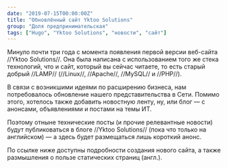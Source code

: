 ```yaml
---
date: "2019-07-15T00:00:00Z"
title: "Обновлённый сайт Yktoo Solutions"
group: "Доля предпринимательская"
tags: ["Hugo", "Yktoo Solutions", "новости", "сайт"]
---
```


Минуло почти три года с момента появления первой версии веб-сайта //Yktoo Solutions//. Она была написана с использованием того же стека технологий, что и сайт, который вы сейчас читаете, то есть старый добрый //LAMP// (//Linux//, //Apache//, //MySQL// и //PHP//).

В связи с возникшими идеями по расширению бизнеса, нам потребовалось обновление нашего представительства в Сети. Помимо этого, хотелось также добавить новостную ленту, ну, или блог — с анонсами, объявлениями и постами на темы ИТ.

Поэтому отныне технические посты (и прочие релевантные новости) будут публиковаться в блоге //Yktoo Solutions// (пока что только на английском) — а здесь будет размещаться лишь короткий анонс.

По ссылке ниже доступны подробности создания нового сайта, а также размышления о пользе статических страниц (англ.).

<!--![](img:1.bp.blogspot.com/-_oXI-nbfzo0/XTLzssA0-OI/AAAAAAAAwYc/lngDnMSfNEgezpjPHUkODSoPMrP7NGAlQCKgBGAs/s1600/website-main-page.jpg)-->
